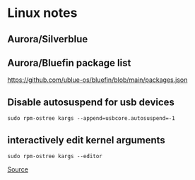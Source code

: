 # Linux notes

## Aurora/Silverblue

## Aurora/Bluefin package list

<https://github.com/ublue-os/bluefin/blob/main/packages.json>

## Disable autosuspend for usb devices

```shell
sudo rpm-ostree kargs --append=usbcore.autosuspend=-1
```

## interactively edit kernel arguments

```shell
sudo rpm-ostree kargs --editor
```
[Source](https://docs.fedoraproject.org/en-US/fedora-coreos/kernel-args/#_interactive_editing)

